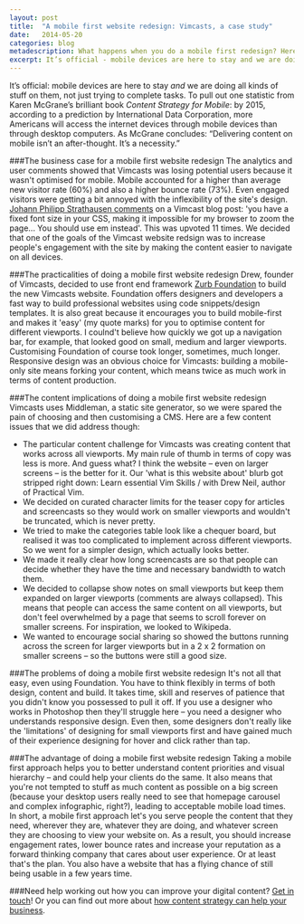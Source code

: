 ```yaml
---
layout: post
title:  "A mobile first website redesign: Vimcasts, a case study"
date:   2014-05-20 
categories: blog
metadescription: What happens when you do a mobile first redesign? Here I discuss the business case, the practicalities and the content implications.  
excerpt: It’s official - mobile devices are here to stay and we are doing all kinds of stuff on them, not just trying to complete tasks. In this post I look at the business case for a mobile first website redesign, the practicalities, the content implications, the problems and the advantages.
---
```


It’s official: mobile devices are here to stay _and_ we are doing all kinds of stuff on them, not just trying to complete tasks. To pull out one statistic from Karen McGrane’s brilliant book _Content Strategy for Mobile_: by 2015, according to a prediction by International Data Corporation, more Americans will access the internet devices through mobile devices than through desktop computers. As McGrane concludes: “Delivering content on mobile isn’t an after-thought. It’s a necessity.”

###The business case for a mobile first website redesign
The analytics and user comments showed that Vimcasts was losing potential users because it wasn't optimised for mobile. Mobile accounted for a higher than average new visitor rate (60%) and also a higher bounce rate (73%). Even engaged visitors were getting a bit annoyed with the inflexibility of the site's design. [Johann Philipp Strathausen comments][fixedfont] on a Vimcast blog post: 'you have a fixed font size in your CSS, making it impossible for my browser to zoom the page... You should use em instead'. This was upvoted 11 times. We decided that one of the goals of the Vimcast website redsign was to increase people's engagement with the site by making the content easier to navigate on all devices.

###The practicalities of doing a mobile first website redesign
Drew, founder of Vimcasts, decided to use front end framework [Zurb Foundation][] to build the new Vimcasts website. Foundation offers designers and developers a fast way to build professional websites using code snippets/design templates. It is also great because it encourages you to build mobile-first and makes it 'easy' (my quote marks) for you to optimise content for different viewports.  I coulnd't believe how quickly we got up a navigation bar, for example, that looked good on small, medium and larger viewports. Customising Foundation of course took longer, sometimes, much longer. Responsive design was an obvious choice for Vimcasts: building a mobile-only site means forking your content, which means twice as much work in terms of content production. 

###The content implications of doing a mobile first website redesign
Vimcasts uses Middleman, a static site generator, so we were spared the pain of choosing and then customising a CMS. Here are a few content issues that we did address though:

* The particular content challenge for Vimcasts was creating content that works across all viewports. My main rule of thumb in terms of copy was less is more. And guess what? I think the website – even on larger screens – is the better for it. Our 'what is this website about' blurb got stripped right down: Learn essential Vim Skills / with Drew Neil, author of Practical Vim. 
* We decided on curated character limits for the teaser copy for articles and screencasts so they would work on smaller viewports and wouldn't be truncated, which is never pretty. 
* We tried to make the categories table look like a chequer board, but realised it was too complicated to implement across different viewports. So we went for a simpler design, which actually looks better. 
* We made it really clear how long screencasts are so that people can decide whether they have the time and necessary bandwidth to watch them.
* We decided to collapse show notes on small viewports but keep them expanded on larger viewports (comments are always collapsed). This means that people can access the same content on all viewports, but don't feel overwhelmed by a page that seems to scroll forever on smaller screens. For inspiration, we looked to Wikipeda. 
* We wanted to encourage social sharing so showed the buttons running across the screen for larger viewports but in a 2 x 2 formation on smaller screens – so the buttons were still a good size. 

###The problems of doing a mobile first website redesign
It's not all that easy, even using Foundation. You have to think flexibly in terms of both design, content and build. It takes time, skill and reserves of patience that you didn't know you possessed to pull it off. If you use a designer who works in Photoshop then they'll struggle here – you need a designer who understands responsive design. Even then, some designers don't really like the 'limitations' of designing for small viewports first and have gained much of their experience designing for hover and click rather than tap.

###The advantage of doing a mobile first website redesign
Taking a mobile first approach helps you to better understand content priorities and visual hierarchy – and could help your clients do the same. It also means that you're not tempted to stuff as much content as possible on a big screen (because your desktop users really need to see that homepage carousel and complex infographic, right?), leading to acceptable mobile load times. In short, a mobile first approach let's you serve people the content that they need, wherever they are, whatever they are doing, and whatever screen they are choosing to view your website on. As a result, you should increase engagement rates, lower bounce rates and increase your reputation as a forward thinking company that cares about user experience. Or at least that's the plan. You also have a website that has a flying chance of still being usable in a few years time.  

###Need help working out how you can improve your digital content?
[Get in touch][email]! Or you can find out more about [how content strategy can help your business][content strategy section].


[fixedfont]: http://vimcasts.org/blog/2013/02/habit-breaking-habit-making/#comment-816613999
[Zurb Foundation]: http://foundation.zurb.com/
[email]: mailto:hannah.adcock@gmail.com
[content strategy section]: /#what_is_content_strategy_section